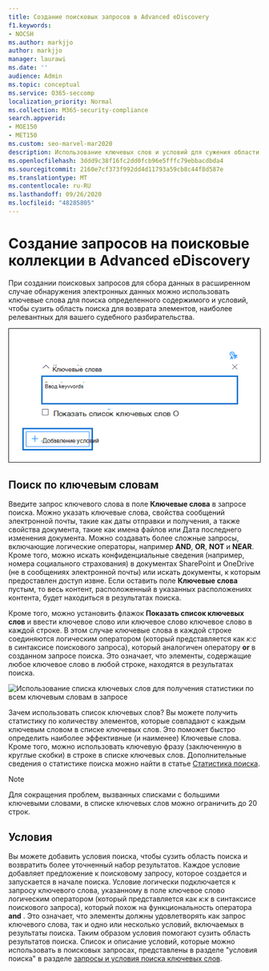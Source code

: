 ```yaml
---
title: Создание поисковых запросов в Advanced eDiscovery
f1.keywords:
- NOCSH
ms.author: markjjo
author: markjjo
manager: laurawi
ms.date: ''
audience: Admin
ms.topic: conceptual
ms.service: O365-seccomp
localization_priority: Normal
ms.collection: M365-security-compliance
search.appverid:
- MOE150
- MET150
ms.custom: seo-marvel-mar2020
description: Использование ключевых слов и условий для сужения области поиска при поиске данных с помощью расширенного обнаружения электронных данных в Microsoft 365.
ms.openlocfilehash: 3ddd9c38f16fc2dd0fcb96e5fffc79ebbacdbda4
ms.sourcegitcommit: 2160e7cf373f992dd4d11793a59cb8c44f8d587e
ms.translationtype: MT
ms.contentlocale: ru-RU
ms.lasthandoff: 09/26/2020
ms.locfileid: "48285805"
---
```

# <a name="build-search-collection-queries-in-advanced-ediscovery"></a>Создание запросов на поисковые коллекции в Advanced eDiscovery

При создании поисковых запросов для сбора данных в расширенном случае обнаружения электронных данных можно использовать ключевые слова для поиска определенного содержимого и условий, чтобы сузить область поиска для возврата элементов, наиболее релевантных для вашего судебного разбирательства.

![Использование ключевых слов и условий для сужения результатов поиска](../media/SearchQueryBox.png)

## <a name="keyword-searches"></a>Поиск по ключевым словам

Введите запрос ключевого слова в поле **Ключевые слова** в запросе поиска. Можно указать ключевые слова, свойства сообщений электронной почты, такие как даты отправки и получения, а также свойства документа, такие как имена файлов или Дата последнего изменения документа. Можно создавать более сложные запросы, включающие логические операторы, например **AND**, **OR**, **NOT** и **NEAR**. Кроме того, можно искать конфиденциальные сведения (например, номера социального страхования) в документах SharePoint и OneDrive (не в сообщениях электронной почты) или искать документы, к которым предоставлен доступ извне. Если оставить поле **Ключевые слова** пустым, то весь контент, расположенный в указанных расположениях контента, будет находиться в результатах поиска.
    
Кроме того, можно установить флажок **Показать список ключевых слов** и ввести ключевое слово или ключевое слово ключевое слово в каждой строке. В этом случае ключевые слова в каждой строке соединяются логическим оператором (который представляется как *к:с* в синтаксисе поискового запроса), который аналогичен оператору **or** в созданном запросе поиска. Это означает, что элементы, содержащие любое ключевое слово в любой строке, находятся в результатах поиска.

![Использование списка ключевых слов для получения статистики по всем ключевым словам в запросе](../media/KeywordListSearch.png)

Зачем использовать список ключевых слов? Вы можете получить статистику по количеству элементов, которые совпадают с каждым ключевым словом в списке ключевых слов. Это поможет быстро определить наиболее эффективные (и наименее) Ключевые слова. Кроме того, можно использовать ключевую фразу (заключенную в круглые скобки) в строке в списке ключевых слов. Дополнительные сведения о статистике поиска можно найти в статье [Статистика поиска](search-statistics.md).

> [!NOTE]
> Для сокращения проблем, вызванных списками с большими ключевыми словами, в списке ключевых слов можно ограничить до 20 строк.

## <a name="conditions"></a>Условия
    
Вы можете добавить условия поиска, чтобы сузить область поиска и возвратить более уточненный набор результатов. Каждое условие добавляет предложение к поисковому запросу, которое создается и запускается в начале поиска. Условие логически подключается к запросу ключевого слова, указанному в поле ключевое слово логическим оператором (который представляется как *к:к* в синтаксисе поискового запроса), который похож на функциональность оператора **and** . Это означает, что элементы должны удовлетворять как запрос ключевого слова, так и одно или несколько условий, включаемых в результаты поиска. Таким образом условия помогают сузить область результатов поиска. Список и описание условий, которые можно использовать в поисковых запросах, представлены в разделе "условия поиска" в разделе [запросы и условия поиска ключевых слов](keyword-queries-and-search-conditions.md#search-conditions).
